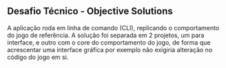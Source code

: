 ## Desafio Técnico - Objective Solutions

A aplicação roda em linha de comando (CLI), replicando o comportamento do jogo de referência.
A solução foi separada em 2 projetos, um para interface, e outro com o core do comportamento do jogo, de forma que acrescentar uma interface gráfica por exemplo não exigiria alteração no código do jogo em si.
